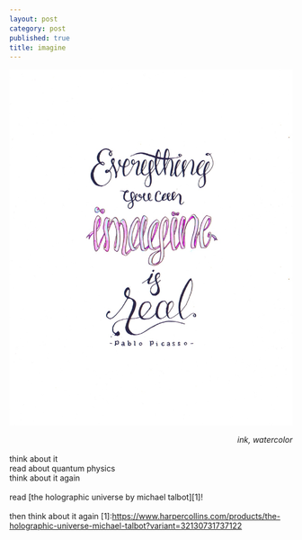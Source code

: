 ```yaml
---
layout: post
category: post
published: true
title: imagine
---
```

![imagine](/media/imagine-1200w.jpeg)
<!--more-->
<span class='date' style='float:right;'>*ink, watercolor*</span>
   \
   \
  think about it  \
  read about quantum physics  \
  think about it again  \
    \
  read [the holographic universe by michael talbot][1]!  \
    \
  then think about it again
[1]:https://www.harpercollins.com/products/the-holographic-universe-michael-talbot?variant=32130731737122